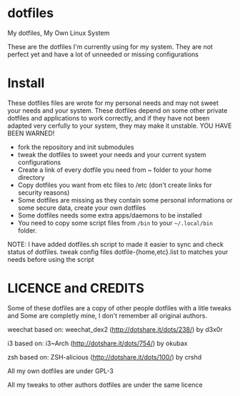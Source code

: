 dotfiles
========

My dotfiles, My Own Linux System

These are the dotfiles I'm currently using for my system. They are not perfect
yet and have a lot of unneeded or missing configurations

Install
========

These dotfiles files are wrote for my personal needs and may not sweet your
needs and your system. These dotfiles depend on some other private dotfiles and
applications to work correctly, and if they have not been adapted very cerfully
to your system, they may make it unstable. YOU HAVE BEEN WARNED!

* fork the repository and init submodules
* tweak the dotfiles to sweet your needs and your current system configurations
* Create a link of every dotfile you need from ~ folder to your home directory
* Copy dotfiles you want from etc files to /etc (don't create links for
  security reasons)
* Some dotfiles are missing as they contain some personal informations or some
  secure data, create your own dotfiles
* Some dotfiles needs some extra apps/daemons to be installed
* You need to copy some script files from `/bin` to your `~/.local/bin` folder.

NOTE: I have added dotfiles.sh script to made it easier to sync and check
status of dotfiles. tweak config files dotfile-{home,etc}.list to matches your
needs before using the script

LICENCE and CREDITS
=========

Some of these dotfiles are a copy of other people dotfiles with a litle tweaks
and Some are completly mine, I don't remember all original authors.

weechat based on: weechat\_dex2 (http://dotshare.it/dots/238/) by d3x0r

i3 based on: i3~Arch (http://dotshare.it/dots/754/) by okubax

zsh based on: ZSH-alicious (http://dotshare.it/dots/100/) by crshd


All my own dotfiles are under GPL-3

All my tweaks to other authors dotfiles are under the same licence
